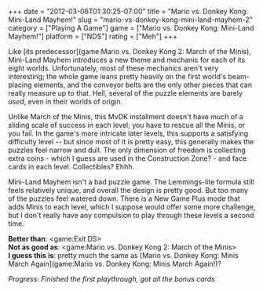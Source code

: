+++
date = "2012-03-06T01:30:25-07:00"
title = "Mario vs. Donkey Kong: Mini-Land Mayhem!"
slug = "mario-vs-donkey-kong-mini-land-mayhem-2"
category = ["Playing A Game"]
game = ["Mario vs. Donkey Kong: Mini-Land Mayhem!"]
platform = ["NDS"]
rating = ["Meh"]
+++

Like [its predecessor](game:Mario vs. Donkey Kong 2: March of the Minis), Mini-Land Mayhem introduces a new theme and mechanic for each of its eight worlds.  Unfortunately, most of these mechanics aren't very interesting; the whole game leans pretty heavily on the first world's beam-placing elements, and the conveyor belts are the only other pieces that can really measure up to that.  Hell, several of the puzzle elements are barely <i>used</i>, even in their worlds of origin.

Unlike March of the Minis, this MvDK installment doesn't have much of a sliding scale of success in each level; you have to rescue all the Minis, or you fail.  In the game's more intricate later levels, this supports a satisfying difficulty level -- but since most of it is pretty easy, this generally makes the puzzles feel narrow and dull.  The only dimension of freedom is collecting extra coins - which I guess are used in the Construction Zone? - and face cards in each level.  Collectibles?  Ehhh.

Mini-Land Mayhem isn't a bad puzzle game.  The Lemmings-lite formula still feels relatively unique, and overall the design is pretty good.  But too many of the puzzles feel watered down.  There <i>is</i> a New Game Plus mode that adds Minis to each level, which I suppose would offer some more challenge, but I don't really have any compulsion to play through these levels a second time.

<b>Better than</b>: <game:Exit DS>  
<b>Not as good as</b>: <game:Mario vs. Donkey Kong 2: March of the Minis>  
<b>I guess this is</b>: pretty much the same as [Mario vs. Donkey Kong: Minis March Again](game:Mario vs. Donkey Kong: Minis March Again!)?

<i>Progress: Finished the first playthrough, got all the bonus cards</i>